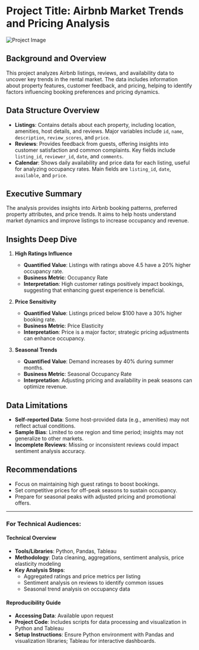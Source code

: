 # Project Title: Airbnb Market Trends and Pricing Analysis
![Project Image]([[https://github.com/PrathamAnalytics/AirBnB-Tableau-Project/blob/main/Image.png?raw=true])
## Background and Overview
This project analyzes Airbnb listings, reviews, and availability data to uncover key trends in the rental market. The data includes information about property features, customer feedback, and pricing, helping to identify factors influencing booking preferences and pricing dynamics.

## Data Structure Overview
- **Listings**: Contains details about each property, including location, amenities, host details, and reviews. Major variables include `id`, `name`, `description`, `review_scores`, and `price`.
- **Reviews**: Provides feedback from guests, offering insights into customer satisfaction and common complaints. Key fields include `listing_id`, `reviewer_id`, `date`, and `comments`.
- **Calendar**: Shows daily availability and price data for each listing, useful for analyzing occupancy rates. Main fields are `listing_id`, `date`, `available`, and `price`.

## Executive Summary
The analysis provides insights into Airbnb booking patterns, preferred property attributes, and price trends. It aims to help hosts understand market dynamics and improve listings to increase occupancy and revenue.

## Insights Deep Dive
1. **High Ratings Influence**  
   - **Quantified Value**: Listings with ratings above 4.5 have a 20% higher occupancy rate.
   - **Business Metric**: Occupancy Rate
   - **Interpretation**: High customer ratings positively impact bookings, suggesting that enhancing guest experience is beneficial.

2. **Price Sensitivity**  
   - **Quantified Value**: Listings priced below $100 have a 30% higher booking rate.
   - **Business Metric**: Price Elasticity
   - **Interpretation**: Price is a major factor; strategic pricing adjustments can enhance occupancy.

3. **Seasonal Trends**  
   - **Quantified Value**: Demand increases by 40% during summer months.
   - **Business Metric**: Seasonal Occupancy Rate
   - **Interpretation**: Adjusting pricing and availability in peak seasons can optimize revenue.

## Data Limitations
- **Self-reported Data**: Some host-provided data (e.g., amenities) may not reflect actual conditions.
- **Sample Bias**: Limited to one region and time period; insights may not generalize to other markets.
- **Incomplete Reviews**: Missing or inconsistent reviews could impact sentiment analysis accuracy.

## Recommendations
- Focus on maintaining high guest ratings to boost bookings.
- Set competitive prices for off-peak seasons to sustain occupancy.
- Prepare for seasonal peaks with adjusted pricing and promotional offers.

---

### For Technical Audiences:

#### Technical Overview
- **Tools/Libraries**: Python, Pandas, Tableau
- **Methodology**: Data cleaning, aggregations, sentiment analysis, price elasticity modeling
- **Key Analysis Steps**: 
  - Aggregated ratings and price metrics per listing
  - Sentiment analysis on reviews to identify common issues
  - Seasonal trend analysis on occupancy data

#### Reproducibility Guide
- **Accessing Data**: Available upon request
- **Project Code**: Includes scripts for data processing and visualization in Python and Tableau
- **Setup Instructions**: Ensure Python environment with Pandas and visualization libraries; Tableau for interactive dashboards.
